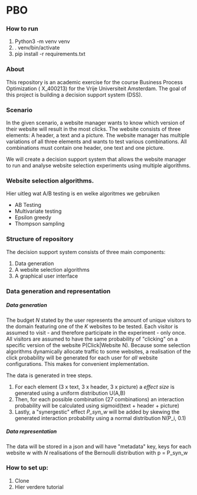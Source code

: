 # PBO

### How to run
1. Python3 -m venv venv
2. . venv/bin/activate
3. pip install -r requirements.txt

### About

This repository is an academic exercise for the course Business Process Optimization (
X_400213) for the Vrije Universiteit Amsterdam. The goal of this project is building a decision support system (DSS). 


### Scenario
In the given scenario, a website manager wants to know which version of their website will result in the most clicks. The website consists of three elements: A header, a text and a picture. The website manager has multiple variations of all three elements and wants to test various combinations. All combinations must contain one header, one text and one picture. 

We will create a decision support system that allows the website manager to run and analyse website selection experiments using multiple algorithms.



### Website selection algorithms. 
Hier uitleg wat A/B testing is en welke algoritmes we gebruiken

- AB Testing
- Multivariate testing
- Epsilon greedy
- Thompson sampling


### Structure of repository
The decision support system consists of three main components: 
1. Data generation
2. A website selection algorithms
3. A graphical user interface


### Data generation and representation

##### Data generation
The budget _N_ stated by the user represents the amount of unique visitors to the domain featuring one of the _K_ websites to be tested. Each visitor is assumed to visit - and therefore participate in the experiment - only once. All visitors are assumed to have the same probability of "clicking" on a specific version of the website P(Click|Website N). Because some selection algorithms dynamically allocate traffic to some websites, a realisation of the click probability will be generated for each user for _all_ website configurations. This makes for convenient implementation. 

The data is generated in tree steps. 
1. For each element (3 x text, 3 x header, 3 x picture) a _effect size_ is generated using a uniform distribution U(A,B)
2. Then, for each possible combination (27 combinations) an interaction probability will be calculated using sigmoid(text + header + picture)
3. Lastly, a "synergestic" effect _P\_syn\_w_ will be added by skewing the generated interaction probability using a normal distribution N(P_i, 0.1)

##### Data representation
The data will be stored in a json and will have "metadata" key, keys for each website w with _N_ realisations of the Bernoulli distribution with p = P_syn_w 

### How to set up:
1. Clone
2. Hier verdere tutorial
